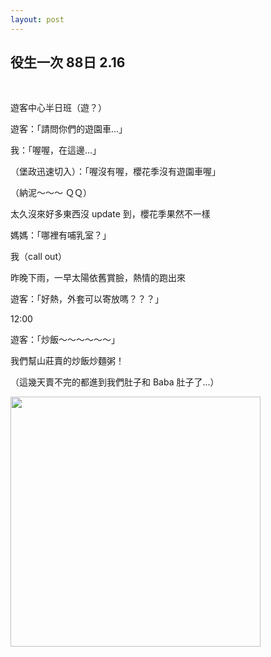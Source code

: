 ```yaml
---
layout: post
---
```


役生一次 88日 2.16
---

<br>

遊客中心半日班（遊？）

遊客：「請問你們的遊園車...」

我：「喔喔，在這邊...」

（堡政迅速切入）：「喔沒有喔，櫻花季沒有遊園車喔」

（納泥～～～ ＱＱ）

太久沒來好多東西沒 update 到，櫻花季果然不一樣


媽媽：「哪裡有哺乳室？」

我（call out）


昨晚下雨，一早太陽依舊賞臉，熱情的跑出來

遊客：「好熱，外套可以寄放嗎？？？」


12:00

遊客：「炒飯～～～～～～」

我們幫山莊賣的炒飯炒麵粥！

（這幾天賣不完的都進到我們肚子和 Baba 肚子了...）

<img src="{{site.url}}/img/2015-02-14/gp1.png" height="400px">

<br>

